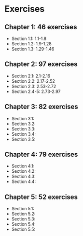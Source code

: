 # Exercises

## Chapter 1: 46 exercises

- Section 1.1: 1.1-1.8
- Section 1.2: 1.9-1.28
- Section 1.3: 1.29-1.46

## Chapter 2: 97 exercises

- Section 2.1: 2.1-2.16
- Section 2.2: 2.17-2.52
- Section 2.3: 2.53-2.72
- Section 2.4-5: 2.73-2.97

## Chapter 3: 82 exercises

- Section 3.1:
- Section 3.2:
- Section 3.3:
- Section 3.4:
- Section 3.5:

## Chapter 4: 79 exercises

- Section 4.1:
- Section 4.2:
- Section 4.3:
- Section 4.4:

## Chapter 5: 52 exercises

- Section 5.1:
- Section 5.2:
- Section 5.3:
- Section 5.4:
- Section 5.5:

